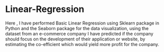 # Linear-Regression
Here , I have performed Basic Linear Regression using Sklearn package in Python and the Seaborn package for the data visualization, using the dataset from an e-commerce company 
I have predicted if the company should focus on the development of their application or website, by estimating the co-efficient which would yield more profit for the company.

